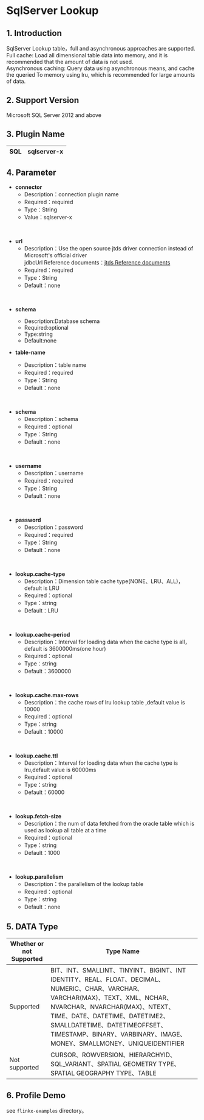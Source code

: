 # SqlServer Lookup

## 1. Introduction
SqlServer Lookup table，full and asynchronous approaches are supported.<br />
Full cache: Load all dimensional table data into memory, and it is recommended that the amount of data is not used.<br />
Asynchronous caching: Query data using asynchronous means, and cache the queried To memory using lru, which is recommended for large amounts of data.

## 2. Support Version
Microsoft SQL Server 2012 and above

## 3. Plugin Name
| SQL | sqlserver-x |
| --- | --- |

## 4. Parameter

- **connector**
   - Description：connection plugin  name
   - Required：required
   - Type：String
   - Value：sqlserver-x

​<br /> 

- **url**
   - Description：Use the open source jtds driver connection instead of Microsoft's official driver<br />jdbcUrl Reference documents：[jtds Reference documents](http://jtds.sourceforge.net/faq.html)
   - Required：required
   - Type：String
   - Default：none

<br />

- **schema**
  - Description:Database schema
  - Required:optional
  - Type:string
  - Default:none
    <br />

- **table-name**
   - Description：table name
   - Required：required
   - Type：String
   - Default：none

<br />

- **schema**
   - Description：schema
   - Required：optional
   - Type：String
   - Default：none

​<br />

- **username**
   - Description：username
   - Required：required
   - Type：String
   - Default：none

​<br />

- **password**
   - Description：password
   - Required：required
   - Type：String
   - Default：none

​<br />

- **lookup.cache-type**
   - Description：Dimension table cache type(NONE、LRU、ALL)，default is LRU
   - Required：optional
   - Type：string
   - Default：LRU

<br />

- **lookup.cache-period**
   - Description：Interval for loading data when the cache type is all， default is 3600000ms(one hour)
   - Required：optional
   - Type：string
   - Default：3600000

<br />

- **lookup.cache.max-rows**
   - Description：the cache rows of lru lookup table ,default value is 10000
   - Required：optional
   - Type：string
   - Default：10000

<br />

- **lookup.cache.ttl**
   - Description：Interval for loading data when the cache type is lru,default value is 60000ms
   - Required：optional
   - Type：string
   - Default：60000

​<br />

- **lookup.fetch-size**
   - Description：the num of data fetched from the  oracle table which is used as lookup all table at a time
   - Required：optional
   - Type：string
   - Default：1000

​<br /> 

- **lookup.parallelism**
   - Description：the parallelism of the lookup table
   - Required：optional
   - Type：string
   - Default：none



## 5. DATA Type
| Whether or not Supported | Type Name |
| ---| ---|
|Supported| BIT、INT、SMALLINT、TINYINT、BIGINT、INT IDENTITY、REAL、FLOAT、DECIMAL、NUMERIC、CHAR、VARCHAR、VARCHAR(MAX)、TEXT、XML、NCHAR、NVARCHAR、NVARCHAR(MAX)、NTEXT、TIME、DATE、DATETIME、DATETIME2、SMALLDATETIME、DATETIMEOFFSET、TIMESTAMP、BINARY、VARBINARY、IMAGE、MONEY、SMALLMONEY、UNIQUEIDENTIFIER |
| Not supported | CURSOR、ROWVERSION、HIERARCHYID、SQL_VARIANT、SPATIAL GEOMETRY TYPE、SPATIAL GEOGRAPHY TYPE、TABLE |

## 6. Profile Demo
see `flinkx-examples` directory。

